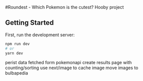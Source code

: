 #Roundest - Which Pokemon is the cutest?
Hooby project


## Getting Started

First, run the development server:

```bash
npm run dev
# or
yarn dev
```

perist data fetched form pokemonapi
create results page with counting/sorting
use next/image to cache image
move images to bulbapedia
